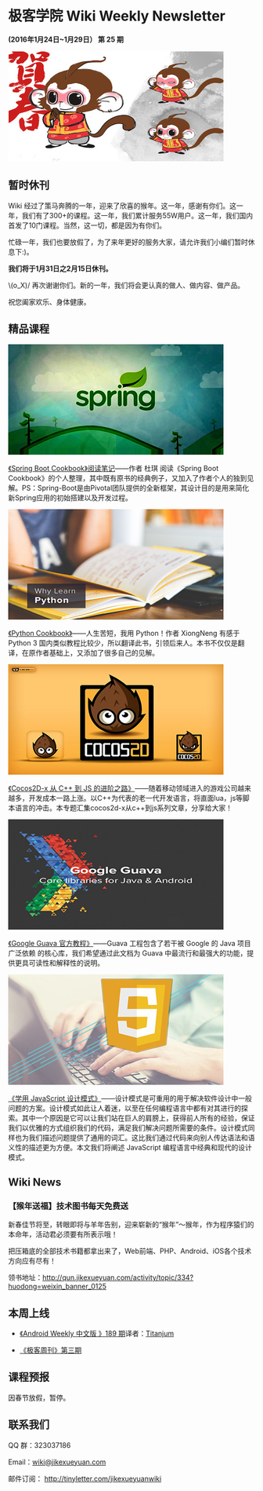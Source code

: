 # 极客学院 Wiki Weekly Newsletter 
 
**(2016年1月24日~1月29日） 第 25 期**                                                 

![newsletterlogo](images/newslogo.jpg) 

## 暂时休刊

Wiki 经过了策马奔腾的一年，迎来了欣喜的猴年。这一年，感谢有你们。这一年，我们有了300+的课程。这一年，我们累计服务55W用户。这一年，我们国内首发了10门课程。当然，这一切，都是因为有你们。

忙碌一年，我们也要放假了，为了来年更好的服务大家，请允许我们小编们暂时休息下:)。

**我们将于1月31日之2月15日休刊。**

\\(o_X)/ 再次谢谢你们。新的一年，我们将会更认真的做人、做内容、做产品。

祝您阖家欢乐、身体健康。

## 精品课程

![](images/spring.jpg)

[《Spring Boot Cookbook》阅读笔记](http://wiki.jikexueyuan.com/project/spring-boot/)——作者 杜琪 阅读《Spring Boot Cookbook》的个人整理，其中既有原书的经典例子，又加入了作者个人的独到见解。PS：Spring-Boot是由Pivotal团队提供的全新框架，其设计目的是用来简化新Spring应用的初始搭建以及开发过程。

![](images/why-learn-python.jpg)

[《Python Cookbook》](http://wiki.jikexueyuan.com/project/python3-cookbook/)——人生苦短，我用 Python！作者 XiongNeng 有感于 Python 3 国内类似教程比较少，所以翻译此书，引领后来人。本书不仅仅是翻译，在原作者基础上，又添加了很多自己的见解。

![](images/cocos2d.jpg)

[《Cocos2D-x 从 C++ 到 JS 的进阶之路》](http://wiki.jikexueyuan.com/project/cocos2d-x-from-cplusplus-js/)——随着移动领域进入的游戏公司越来越多，开发成本一路上涨。以C++为代表的老一代开发语言，将直面lua，js等脚本语言的冲击。本专题汇集cocos2d-x从c++到js系列文章，分享给大家！

![](images/google-guava.jpg)

[《Google Guava 官方教程》](http://wiki.jikexueyuan.com/project/google-guava-official-tutorial/)——Guava 工程包含了若干被 Google 的 Java 项目广泛依赖 的核心库，我们希望通过此文档为 Guava 中最流行和最强大的功能，提供更具可读性和解释性的说明。

![](images/js-design.jpg)

[《学用 JavaScript 设计模式》](http://wiki.jikexueyuan.com/project/javascript-design-patterns/)——设计模式是可重用的用于解决软件设计中一般问题的方案。设计模式如此让人着迷，以至在任何编程语言中都有对其进行的探索。其中一个原因是它可以让我们站在巨人的肩膀上，获得前人所有的经验，保证我们以优雅的方式组织我们的代码，满足我们解决问题所需要的条件。设计模式同样也为我们描述问题提供了通用的词汇。这比我们通过代码来向别人传达语法和语义性的描述更为方便。本文我们将阐述 JavaScript 编程语言中经典和现代的设计模式。

## Wiki News

### 【猴年送福】技术图书每天免费送

新春佳节将至，转眼即将与羊年告别，迎来崭新的“猴年”～猴年，作为程序猿们的本命年，活动君必须要有所表示哦！

把压箱底的全部技术书籍都拿出来了，Web前端、PHP、Android、iOS各个技术方向应有尽有！

领书地址：<http://qun.jikexueyuan.com/activity/topic/334?huodong=weixin_banner_0125>

## 本周上线

- [《Android Weekly 中文版 》189 期](http://wiki.jikexueyuan.com/project/android-weekly/issue-189/index.html)译者：[Titanjum](https://github.com/JungleTian)

- [《极客周刊》第三期 ](http://wiki.jikexueyuan.com/project/geek-weekly-newsletter/issues-3/newsletter-three.html)

## 课程预报

因春节放假，暂停。

## 联系我们

QQ 群：323037186

Email：wiki@jikexueyuan.com

邮件订阅： <http://tinyletter.com/jikexueyuanwiki>


